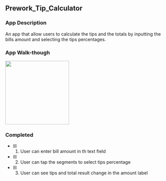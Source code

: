 ## Prework_Tip_Calculator

### App Description
An app that allow users to calculate the tips and the totals by inputting the bills amount and selecting the tips percentages.

### App Walk-though

<img src="https://recordit.co/dltHzNE1aN.gif" width=200><br>


### Completed
- [x] 1. User can enter bill amount in th text field
- [x] 2. User can tap the segments to select tips percentage
- [x] 3. User can see tips and total result change in the amount label


